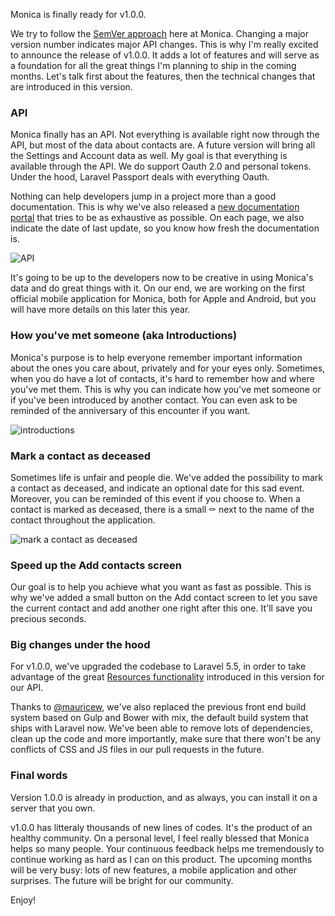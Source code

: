 Monica is finally ready for v1.0.0.

We try to follow the [SemVer approach](http://semver.org/) here at Monica.
Changing a major version number indicates major API changes. This is why I'm
really excited to announce the release of v1.0.0. It adds a lot of features and
will serve as a foundation for all the great things I'm planning to ship in the
coming months. Let's talk first about the features, then the technical changes
that are introduced in this version.

### API

Monica finally has an API. Not everything is available right now through the
API, but most of the data about contacts are. A future version will bring all
the Settings and Account data as well. My goal is that everything is available
through the API. We do support Oauth 2.0 and personal tokens. Under the hood,
Laravel Passport deals with everything Oauth.

Nothing can help developers jump in a project more than a good documentation.
This is why we've also released a [new documentation
portal](https://monicahq.com/api/overview) that tries to be as exhaustive as
possible. On each page, we also indicate the date of last update, so you know
how fresh the documentation is.

![API](/img/posts/2017-11-09-api.png)

It's going to be up to the developers now to be creative in using Monica's data
and do great things with it. On our end, we are working on the first official
mobile application for Monica, both for Apple and Android, but you will have
more details on this later this year.

### How you've met someone (aka Introductions)

Monica's purpose is to help everyone remember important information about the
ones you care about, privately and for your eyes only. Sometimes, when you do
have a lot of contacts, it's hard to remember how and where you've met them.
This is why you can indicate how you've met someone or if you've been
introduced by another contact. You can even ask to be reminded of the
anniversary of this encounter if you want.

![introductions](/img/posts/2017-11-09-introductions.png)

### Mark a contact as deceased

Sometimes life is unfair and people die. We've added the possibility to mark a
contact as deceased, and indicate an optional date for this sad event.
Moreover, you can be reminded of this event if you choose to. When a contact is
marked as deceased, there is a small ⚰ next to the name of the contact
throughout the application.

![mark a contact as deceased](/img/posts/2017-11-09-deceased.png)

### Speed up the Add contacts screen

Our goal is to help you achieve what you want as fast as possible. This is why
we've added a small button on the Add contact screen to let you save the
current contact and add another one right after this one. It'll save you
precious seconds.

### Big changes under the hood

For v1.0.0, we've upgraded the codebase to Laravel 5.5, in order to take
advantage of the great [Resources
functionality](https://laravel.com/docs/5.5/eloquent-resources) introduced in
this version for our API.

Thanks to [@mauricew](https://github.com/monicahq/monica/pull/597), we've also
replaced the previous front end build system based on Gulp and Bower with mix,
the default build system that ships with Laravel now. We've been able to remove
lots of dependencies, clean up the code and more importantly, make sure that
there won't be any conflicts of CSS and JS files in our pull requests in the
future.

### Final words

Version 1.0.0 is already in production, and as always, you can install it on a
server that you own.

v1.0.0 has litteraly thousands of new lines of codes. It's the product of an
healthy community. On a personal level, I feel really blessed that Monica helps
so many people. Your continuous feedback helps me tremendously to continue
working as hard as I can on this product. The upcoming months will be very
busy: lots of new features, a mobile application and other surprises. The
future will be bright for our community.

Enjoy!
